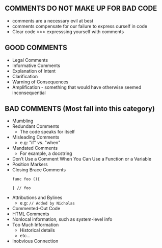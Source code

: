 ## COMMENTS DO NOT MAKE UP FOR BAD CODE
- comments are a necessary evil at best
- comments compensate for our failure to express ourself in code
- Clear code >>> expresssing yourself with comments
  
## GOOD COMMENTS
- Legal Comments
- Informative Comments
- Explanation of Intent
- Clarification
- Warning of Consequences
- Amplification - something that would have otherwise seemed inconsequential

## BAD COMMENTS (Most fall into this category)
- Mumbling
- Redundant Comments
  - The code speaks for itself
- Misleading Comments
  - e.g: "if" vs. "when"
- Mandated Comments
  - For example, a docstring
- Don’t Use a Comment When You Can Use a Function or a Variable
- Position Markers
- Closing Brace Comments
    ```
    func foo (){

    } // foo
    ```
- Attributions and Bylines
  - e.g: `// Added by Nicholas`
- Commented-Out Code
- HTML Comments
- Nonlocal information, such as system-level info
- Too Much Information
  - Historical details
  - etc...
- Inobvious Connection